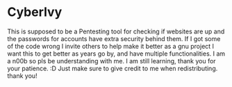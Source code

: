 # CyberIvy
This is supposed to be a Pentesting tool for checking if websites are up and the passwords for accounts have extra security behind them.
If I got some of the code wrong I invite others to help make it better as a gnu project I want this to get better as years go by, and have multiple functionalities.
I am a n00b so pls be understanding with me. I am still learning, thank you for your patience. :D 
Just make sure to give credit to me when redistributing. thank you!
